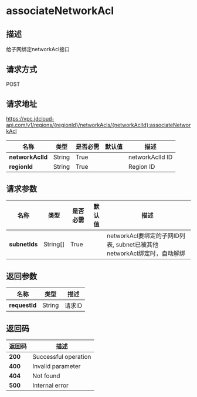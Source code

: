 # associateNetworkAcl


## 描述
给子网绑定networkAcl接口

## 请求方式
POST

## 请求地址
https://vpc.jdcloud-api.com/v1/regions/{regionId}/networkAcls/{networkAclId}:associateNetworkAcl

|名称|类型|是否必需|默认值|描述|
|---|---|---|---|---|
|**networkAclId**|String|True||networkAclId ID|
|**regionId**|String|True||Region ID|

## 请求参数
|名称|类型|是否必需|默认值|描述|
|---|---|---|---|---|
|**subnetIds**|String[]|True||networkAcl要绑定的子网ID列表, subnet已被其他networkAcl绑定时，自动解绑|


## 返回参数
|名称|类型|描述|
|---|---|---|
|**requestId**|String|请求ID|



## 返回码
|返回码|描述|
|---|---|
|**200**|Successful operation|
|**400**|Invalid parameter|
|**404**|Not found|
|**500**|Internal error|
